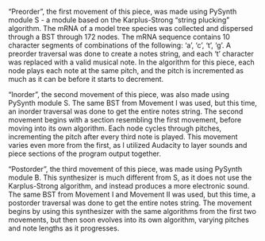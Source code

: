 “Preorder”, the first movement of this piece, was made using PySynth module S - a module based on the Karplus-Strong “string plucking” algorithm. The mRNA of a model tree species was collected and dispersed through a BST through 172 nodes. The mRNA sequence contains 10 character segments of combinations of the following: ‘a’, ‘c’, ‘t’, ‘g’. A preorder traversal was done to create a notes string, and each ‘t’ character was replaced with a valid musical note. In the algorithm for this piece, each node plays each note at the same pitch, and the pitch is incremented as much as it can be before it starts to decrement. 

“Inorder”, the second movement of this piece, was also made using PySynth module S. The same BST from Movement I was used, but this time, an inorder traversal was done to get the entire notes string. The second movement begins with a section resembling the first movement, before moving into its own algorithm. Each node cycles through pitches, incrementing the pitch after every third note is played. This movement varies even more from the first, as I utilized Audacity to layer sounds and piece sections of the program output together. 

“Postorder”, the third movement of this piece, was made using PySynth module B. This synthesizer is much different from S, as it does not use the Karplus-Strong algorithm, and instead produces a more electronic sound. The same BST from Movement I and Movement II was used, but this time, a postorder traversal was done to get the entire notes string. The movement begins by using this synthesizer with the same algorithms from the first two movements, but then soon evolves into its own algorithm, varying pitches and note lengths as it progresses.
